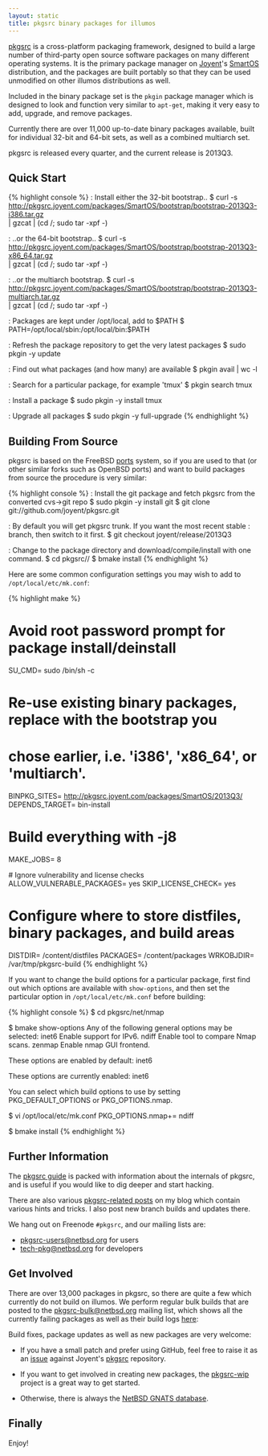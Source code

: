 ```yaml
---
layout: static
title: pkgsrc binary packages for illumos
---
```


[pkgsrc](http://www.pkgsrc.org/) is a cross-platform packaging framework,
designed to build a large number of third-party open source software
packages on many different operating systems.  It is the primary package
manager on [Joyent](http://www.joyent.com/)'s [SmartOS](http://smartos.org/)
distribution, and the packages are built portably so that they can be used
unmodified on other illumos distributions as well.

Included in the binary package set is the `pkgin` package manager which is
designed to look and function very similar to `apt-get`, making it very easy
to add, upgrade, and remove packages.

Currently there are over 11,000 up-to-date binary packages available, built
for individual 32-bit and 64-bit sets, as well as a combined multiarch set.

pkgsrc is released every quarter, and the current release is 2013Q3.

## Quick Start

{% highlight console %}
: Install either the 32-bit bootstrap..
$ curl -s http://pkgsrc.joyent.com/packages/SmartOS/bootstrap/bootstrap-2013Q3-i386.tar.gz \
    | gzcat | (cd /; sudo tar -xpf -)

: ..or the 64-bit bootstrap..
$ curl -s http://pkgsrc.joyent.com/packages/SmartOS/bootstrap/bootstrap-2013Q3-x86_64.tar.gz \
    | gzcat | (cd /; sudo tar -xpf -)

: ..or the multiarch bootstrap.
$ curl -s http://pkgsrc.joyent.com/packages/SmartOS/bootstrap/bootstrap-2013Q3-multiarch.tar.gz \
    | gzcat | (cd /; sudo tar -xpf -)

: Packages are kept under /opt/local, add to $PATH
$ PATH=/opt/local/sbin:/opt/local/bin:$PATH

: Refresh the package repository to get the very latest packages
$ sudo pkgin -y update

: Find out what packages (and how many) are available
$ pkgin avail | wc -l

: Search for a particular package, for example 'tmux'
$ pkgin search tmux

: Install a package
$ sudo pkgin -y install tmux

: Upgrade all packages
$ sudo pkgin -y full-upgrade
{% endhighlight %}

## Building From Source

pkgsrc is based on the FreeBSD [ports](http://www.freebsd.org/ports/) system,
so if you are used to that (or other similar forks such as OpenBSD ports) and
want to build packages from source the procedure is very similar:

{% highlight console %}
: Install the git package and fetch pkgsrc from the converted cvs->git repo
$ sudo pkgin -y install git
$ git clone git://github.com/joyent/pkgsrc.git

: By default you will get pkgsrc trunk.  If you want the most recent stable
: branch, then switch to it first.
$ git checkout joyent/release/2013Q3

: Change to the package directory and download/compile/install with one command.
$ cd pkgsrc/<category>/<package>
$ bmake install
{% endhighlight %}

Here are some common configuration settings you may wish to add to
`/opt/local/etc/mk.conf`:

{% highlight make %}
# Avoid root password prompt for package install/deinstall
SU_CMD=		sudo /bin/sh -c

# Re-use existing binary packages, replace <ARCH> with the bootstrap you
# chose earlier, i.e. 'i386', 'x86_64', or 'multiarch'.
BINPKG_SITES=	http://pkgsrc.joyent.com/packages/SmartOS/2013Q3/<ARCH>
DEPENDS_TARGET=	bin-install

# Build everything with -j8
MAKE_JOBS=	8

# Ignore vulnerability and license checks
ALLOW_VULNERABLE_PACKAGES=	yes
SKIP_LICENSE_CHECK=		yes

# Configure where to store distfiles, binary packages, and build areas
DISTDIR=	/content/distfiles
PACKAGES=	/content/packages
WRKOBJDIR=	/var/tmp/pkgsrc-build
{% endhighlight %}

If you want to change the build options for a particular package, first find
out which options are available with `show-options`, and then set the
particular option in `/opt/local/etc/mk.conf` before building:

{% highlight console %}
$ cd pkgsrc/net/nmap

$ bmake show-options
Any of the following general options may be selected:
	inet6	 Enable support for IPv6.
	ndiff	 Enable tool to compare Nmap scans.
	zenmap	 Enable nmap GUI frontend.

These options are enabled by default:
	inet6

These options are currently enabled:
	inet6

You can select which build options to use by setting PKG_DEFAULT_OPTIONS
or PKG_OPTIONS.nmap.

$ vi /opt/local/etc/mk.conf
PKG_OPTIONS.nmap+=	ndiff

$ bmake install
{% endhighlight %}

## Further Information

The [pkgsrc guide](http://www.netbsd.org/docs/pkgsrc/) is packed with
information about the internals of pkgsrc, and is useful if you would like to
dig deeper and start hacking.

There are also various [pkgsrc-related posts](/tags/pkgsrc.html) on my blog
which contain various hints and tricks.  I also post new branch
builds and updates there.

We hang out on Freenode `#pkgsrc`, and our mailing lists are:

* [pkgsrc-users@netbsd.org](mailto:pkgsrc-users@netbsd.org) for users
* [tech-pkg@netbsd.org](mailto:tech-pkg@netbsd.org) for developers

## Get Involved

There are over 13,000 packages in pkgsrc, so there are quite a few which
currently do not build on illumos.  We perform regular bulk builds that are
posted to the [pkgsrc-bulk@netbsd.org](mailto:pkgsrc-bulk@netbsd.org) mailing
list, which shows all the currently failing packages as well as their build
logs [here](http://mail-index.netbsd.org/pkgsrc-bulk/):

Build fixes, package updates as well as new packages are very welcome:

* If you have a small patch and prefer using GitHub, feel free to raise it as
  an [issue](https://github.com/joyent/pkgsrc/issues) against Joyent's
  [pkgsrc](https://github.com/joyent/pkgsrc) repository.

* If you want to get involved in creating new packages, the
  [pkgsrc-wip](http://pkgsrc-wip.sourceforge.net/) project is a great way to
  get started.

* Otherwise, there is always the [NetBSD GNATS
  database](http://www.netbsd.org/support/send-pr.html).

## Finally

Enjoy!
